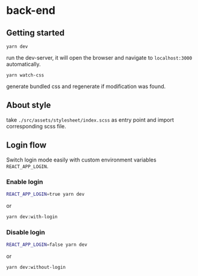 # back-end

## Getting started
```yarn dev```

run the dev-server, it will open the browser and navigate to ```localhost:3000``` automatically.



```yarn watch-css```

generate bundled css and regenerate if modification was found.

## About style
take ```./src/assets/stylesheet/index.scss``` as entry point and import corresponding scss file.


## Login flow

Switch login mode easily with custom environment variables ```REACT_APP_LOGIN```.

### Enable login 
```sh
REACT_APP_LOGIN=true yarn dev
```
or 
```sh
yarn dev:with-login
```

### Disable login 
```sh
REACT_APP_LOGIN=false yarn dev
```
or 
```sh
yarn dev:without-login
```

